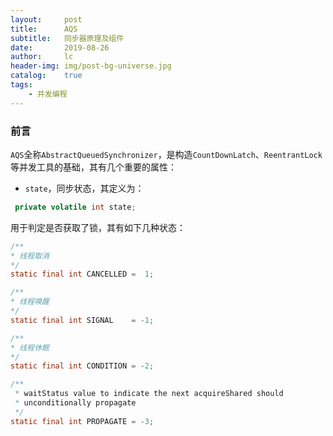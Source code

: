 ```yaml
---
layout:     post
title:      AQS
subtitle:   同步器原理及组件
date:       2019-08-26
author:     lc
header-img: img/post-bg-universe.jpg
catalog:    true
tags:
    - 并发编程
---
```


### 前言
`AQS`全称`AbstractQueuedSynchronizer`，是构造`CountDownLatch`、`ReentrantLock`等并发工具的基础，其有几个重要的属性：
- `state`，同步状态，其定义为：
```java
 private volatile int state;
```
 用于判定是否获取了锁，其有如下几种状态：
```java
/** 
* 线程取消 
*/
static final int CANCELLED =  1;

/**
* 线程唤醒 
*/
static final int SIGNAL    = -1;

/**
* 线程休眠
*/
static final int CONDITION = -2;

/**
 * waitStatus value to indicate the next acquireShared should
 * unconditionally propagate
 */
static final int PROPAGATE = -3;
```